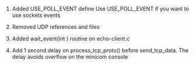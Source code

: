 

1. Added  USE_POLL_EVENT define
Use USE_POLL_EVENT if you want to use sockets events

2. Removed UDP references and files

3. Added  wait_event(int ) routine on echo-client.c

4. Add 1 second delay on process_tcp_proto() before send_tcp_data.
The delay avoids overflow on the minicom console
